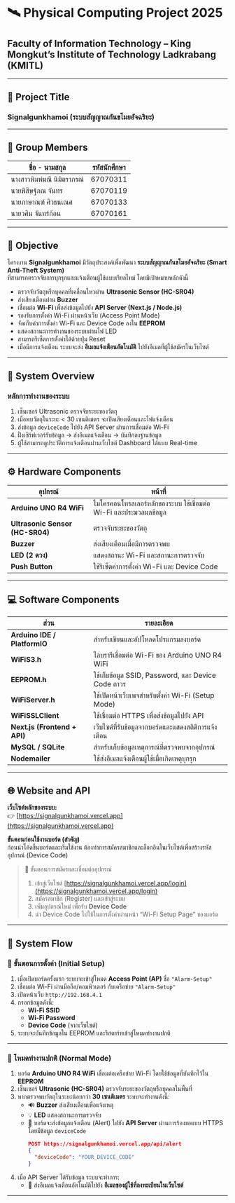 # 🛰️ Physical Computing Project 2025  
## Faculty of Information Technology – King Mongkut’s Institute of Technology Ladkrabang (KMITL)

---

## 📌 Project Title
### **Signalgunkhamoi (ระบบสัญญาณกันขโมยอัจฉริยะ)**

---

## 👥 Group Members

| ชื่อ - นามสกุล | รหัสนักศึกษา |
|-----------------|----------------|
| นางสาวพิมพ์มณี นิมิตราภรณ์ | 67070311 |
| นายพิสิษฐ์ภณ จันทร | 67070119 |
| นายภาษาณฑ์ ศิวธนเณศ | 67070133 |
| นายวศิน จันทร์ก้อน | 67070161 |

---

## 🎯 Objective

โครงงาน **Signalgunkhamoi** มีวัตถุประสงค์เพื่อพัฒนา **ระบบสัญญาณกันขโมยอัจฉริยะ (Smart Anti-Theft System)**  
ที่สามารถตรวจจับการบุกรุกและแจ้งเตือนผู้ใช้แบบเรียลไทม์ โดยมีเป้าหมายหลักดังนี้

- ตรวจจับวัตถุหรือบุคคลที่เคลื่อนไหวผ่าน **Ultrasonic Sensor (HC-SR04)**
- ส่งเสียงเตือนผ่าน **Buzzer**
- เชื่อมต่อ **Wi-Fi** เพื่อส่งข้อมูลไปยัง **API Server (Next.js / Node.js)**
- รองรับการตั้งค่า Wi-Fi ผ่านหน้าเว็บ (Access Point Mode)
- จัดเก็บค่าการตั้งค่า Wi-Fi และ Device Code ลงใน **EEPROM**
- แสดงสถานะการทำงานของระบบผ่านไฟ LED
- สามารถรีเซ็ตการตั้งค่าได้ด้วยปุ่ม Reset
- เมื่อมีการแจ้งเตือน ระบบจะส่ง **อีเมลแจ้งเตือนอัตโนมัติ** ไปยังอีเมลที่ผู้ใช้สมัครในเว็บไซต์

---

## 🧠 System Overview

### หลักการทำงานของระบบ
1. เซ็นเซอร์ Ultrasonic ตรวจจับระยะของวัตถุ
2. เมื่อพบวัตถุในระยะ < 30 เซนติเมตร จะเปิดเสียงเตือนและไฟแจ้งเตือน
3. ส่งข้อมูล `deviceCode` ไปยัง API Server ผ่านการเชื่อมต่อ Wi-Fi
4. ฝั่งเซิร์ฟเวอร์รับข้อมูล → ส่งอีเมลแจ้งเตือน → บันทึกลงฐานข้อมูล
5. ผู้ใช้สามารถดูประวัติการแจ้งเตือนผ่านเว็บไซต์ Dashboard ได้แบบ Real-time

---

## ⚙️ Hardware Components

| อุปกรณ์ | หน้าที่ |
|----------|----------|
| **Arduino UNO R4 WiFi** | ไมโครคอนโทรลเลอร์หลักของระบบ ใช้เชื่อมต่อ Wi-Fi และประมวลผลข้อมูล |
| **Ultrasonic Sensor (HC-SR04)** | ตรวจจับระยะของวัตถุ |
| **Buzzer** | ส่งเสียงเตือนเมื่อมีการตรวจพบ |
| **LED (2 ดวง)** | แสดงสถานะ Wi-Fi และสถานะการตรวจจับ |
| **Push Button** | ใช้รีเซ็ตค่าการตั้งค่า Wi-Fi และ Device Code |

---

## 💻 Software Components

| ส่วน | รายละเอียด |
|------|-------------|
| **Arduino IDE / PlatformIO** | สำหรับเขียนและอัปโหลดโปรแกรมลงบอร์ด |
| **WiFiS3.h** | ไลบรารีเชื่อมต่อ Wi-Fi ของ Arduino UNO R4 WiFi |
| **EEPROM.h** | ใช้เก็บข้อมูล SSID, Password, และ Device Code ถาวร |
| **WiFiServer.h** | ใช้เปิดหน้าเว็บเพจสำหรับตั้งค่า Wi-Fi (Setup Mode) |
| **WiFiSSLClient** | ใช้เชื่อมต่อ HTTPS เพื่อส่งข้อมูลไปยัง API |
| **Next.js (Frontend + API)** | เว็บไซต์ที่รับข้อมูลจากบอร์ดและแสดงสถิติการแจ้งเตือน |
| **MySQL / SQLite** | สำหรับเก็บข้อมูลเหตุการณ์ที่ตรวจพบจากอุปกรณ์ |
| **Nodemailer** | ใช้ส่งอีเมลแจ้งเตือนผู้ใช้เมื่อเกิดเหตุบุกรุก |

---

## 🌐 Website and API

**เว็บไซต์หลักของระบบ:**  
👉 [https://signalgunkhamoi.vercel.app](https://signalgunkhamoi.vercel.app)

**ขั้นตอนก่อนใช้งานบอร์ด (สำคัญ)**  
ก่อนนำโค้ดขึ้นบอร์ดและเริ่มใช้งาน ต้องทำการสมัครสมาชิกและล็อกอินในเว็บไซต์เพื่อสร้างรหัสอุปกรณ์ (Device Code)

> 📍 ขั้นตอนการสมัครและเชื่อมต่ออุปกรณ์  
> 1. เข้าสู่เว็บไซต์ [https://signalgunkhamoi.vercel.app/login](https://signalgunkhamoi.vercel.app/login)  
> 2. สมัครสมาชิก (Register) และเข้าสู่ระบบ  
> 3. เพิ่มอุปกรณ์ใหม่ เพื่อรับ **Device Code**  
> 4. นำ Device Code ไปใช้ในการตั้งค่าผ่านหน้า “Wi-Fi Setup Page” ของบอร์ด

---

## 🚀 System Flow

### 🔹 ขั้นตอนการตั้งค่า (Initial Setup)
1. เมื่อเปิดบอร์ดครั้งแรก ระบบจะเข้าสู่โหมด **Access Point (AP)** ชื่อ `"Alarm-Setup"`
2. เชื่อมต่อ Wi-Fi ผ่านมือถือ/คอมพิวเตอร์ กับเครือข่าย `"Alarm-Setup"`
3. เปิดหน้าเว็บ `http://192.168.4.1`
4. กรอกข้อมูลดังนี้:
   - **Wi-Fi SSID**
   - **Wi-Fi Password**
   - **Device Code** (จากเว็บไซต์)
5. ระบบจะบันทึกข้อมูลใน EEPROM และรีสตาร์ทเข้าสู่โหมดทำงานปกติ

---

### 🔹 โหมดทำงานปกติ (Normal Mode)

1. บอร์ด **Arduino UNO R4 WiFi** เชื่อมต่อเครือข่าย Wi-Fi โดยใช้ข้อมูลที่บันทึกไว้ใน **EEPROM**  
2. เซ็นเซอร์ **Ultrasonic (HC-SR04)** ตรวจจับระยะของวัตถุหรือบุคคลในพื้นที่  
3. หากตรวจพบวัตถุในระยะน้อยกว่า **30 เซนติเมตร** ระบบจะทำงานดังนี้:
   - 🔊 **Buzzer** ส่งเสียงเตือนเพื่อแจ้งเหตุ  
   - 💡 **LED** แสดงสถานะการตรวจจับ  
   - 📡 บอร์ดจะส่งข้อมูลแจ้งเตือน (Alert) ไปยัง **API Server** ผ่านการร้องขอแบบ HTTPS โดยมีข้อมูล `deviceCode`  
     ```json
     POST https://signalgunkhamoi.vercel.app/api/alert
     {
       "deviceCode": "YOUR_DEVICE_CODE"
     }
     ```
4. เมื่อ API Server ได้รับข้อมูล ระบบจะทำการ:
   - 📧 ส่งอีเมลแจ้งเตือนอัตโนมัติไปยัง **อีเมลของผู้ใช้ที่ลงทะเบียนในเว็บไซต์**  

---
